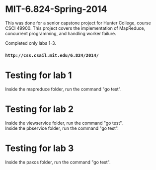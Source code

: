 # MIT-6.824-Spring-2014  

This was done for a senior capstone project for Hunter College, course CSCI 49900. This project covers the implementation of MapReduce, concurrent programming, and handling worker failure.

Completed only labs 1-3.

### ```http://css.csail.mit.edu/6.824/2014/```

# Testing for lab 1  

Inside the mapreduce folder, run the command "go test".

# Testing for lab 2

Inside the viewservice folder, run the command "go test".  
Inside the pbservice folder, run the command "go test".

# Testing for lab 3

Inside the paxos folder, run the command "go test".

